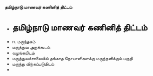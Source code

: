 **தமிழ்நாடு மாணவர் கணினித் திட்டம்**
- # தமிழ்நாடு மாணவர் கணினித் திட்டம்
- n. மருந்தகம்
- மருத்துவ அறக்கூடம்
- வழங்கமிடம்
- மருத்துவச்சாலையில் தங்காத நோயாளிகளக்கு மருந்தளிக்கும் பகுதி
- மருந்து விற்கப்படுமிடம்
-

